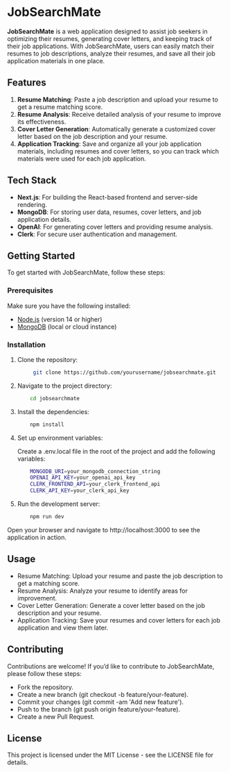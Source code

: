 # JobSearchMate

**JobSearchMate** is a web application designed to assist job seekers in optimizing their resumes, generating cover letters, and keeping track of their job applications. With JobSearchMate, users can easily match their resumes to job descriptions, analyze their resumes, and save all their job application materials in one place.

## Features

1. **Resume Matching**: Paste a job description and upload your resume to get a resume matching score.
2. **Resume Analysis**: Receive detailed analysis of your resume to improve its effectiveness.
3. **Cover Letter Generation**: Automatically generate a customized cover letter based on the job description and your resume.
4. **Application Tracking**: Save and organize all your job application materials, including resumes and cover letters, so you can track which materials were used for each job application.

## Tech Stack

- **Next.js**: For building the React-based frontend and server-side rendering.
- **MongoDB**: For storing user data, resumes, cover letters, and job application details.
- **OpenAI**: For generating cover letters and providing resume analysis.
- **Clerk**: For secure user authentication and management.

## Getting Started

To get started with JobSearchMate, follow these steps:

### Prerequisites

Make sure you have the following installed:

- [Node.js](https://nodejs.org/) (version 14 or higher)
- [MongoDB](https://www.mongodb.com/) (local or cloud instance)

### Installation

1. Clone the repository:

   ```bash
        git clone https://github.com/yourusername/jobsearchmate.git

2. Navigate to the project directory:

    ```bash
        cd jobsearchmate

3. Install the dependencies:

    ```bash
        npm install
4. Set up environment variables:

    Create a .env.local file in the root of the project and add the following variables:

    ```bash
        MONGODB_URI=your_mongodb_connection_string
        OPENAI_API_KEY=your_openai_api_key
        CLERK_FRONTEND_API=your_clerk_frontend_api
        CLERK_API_KEY=your_clerk_api_key

5. Run the development server:

    ```bash
        npm run dev

Open your browser and navigate to http://localhost:3000 to see the application in action.

## Usage
* Resume Matching: Upload your resume and paste the job description to get a matching score.
* Resume Analysis: Analyze your resume to identify areas for improvement.
* Cover Letter Generation: Generate a cover letter based on the job description and your resume.
* Application Tracking: Save your resumes and cover letters for each job application and view them later.

## Contributing
Contributions are welcome! If you’d like to contribute to JobSearchMate, please follow these steps:

* Fork the repository.
* Create a new branch (git checkout -b feature/your-feature).
* Commit your changes (git commit -am 'Add new feature').
* Push to the branch (git push origin feature/your-feature).
* Create a new Pull Request.

## License
This project is licensed under the MIT License - see the LICENSE file for details.
